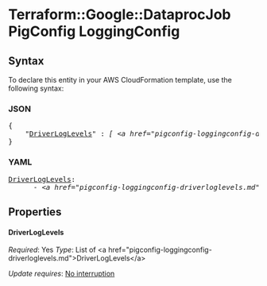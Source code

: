 # Terraform::Google::DataprocJob PigConfig LoggingConfig

## Syntax

To declare this entity in your AWS CloudFormation template, use the following syntax:

### JSON

<pre>
{
    "<a href="#driverloglevels" title="DriverLogLevels">DriverLogLevels</a>" : <i>[ &lt;a href=&#34;pigconfig-loggingconfig-driverloglevels.md&#34;&gt;DriverLogLevels&lt;/a&gt;, ... ]</i>
}
</pre>

### YAML

<pre>
<a href="#driverloglevels" title="DriverLogLevels">DriverLogLevels</a>: <i>
      - &lt;a href=&#34;pigconfig-loggingconfig-driverloglevels.md&#34;&gt;DriverLogLevels&lt;/a&gt;</i>
</pre>

## Properties

#### DriverLogLevels

_Required_: Yes
_Type_: List of &lt;a href=&#34;pigconfig-loggingconfig-driverloglevels.md&#34;&gt;DriverLogLevels&lt;/a&gt;

_Update requires_: [No interruption](https://docs.aws.amazon.com/AWSCloudFormation/latest/UserGuide/using-cfn-updating-stacks-update-behaviors.html#update-no-interrupt)


